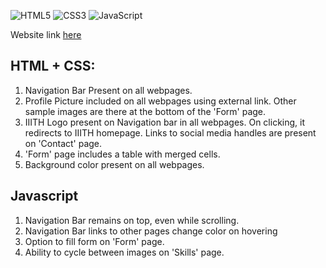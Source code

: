 ![HTML5](https://img.shields.io/badge/html5-%23E34F26.svg?style=for-the-badge&logo=html5&logoColor=white)
![CSS3](https://img.shields.io/badge/css3-%231572B6.svg?style=for-the-badge&logo=css3&logoColor=white)
![JavaScript](https://img.shields.io/badge/javascript-%23323330.svg?style=for-the-badge&logo=javascript&logoColor=%23F7DF1E)

Website link [here](sudhatanay.github.io/isswebsite/index.html)

## HTML + CSS:
1) Navigation Bar Present on all webpages.
2) Profile Picture included on all webpages using external link. Other sample images are there at the bottom of the 'Form' page.
3) IIITH Logo present on Navigation bar in all webpages. On clicking, it redirects to IIITH homepage. Links to social media handles are present on 'Contact' page.
4) 'Form' page includes a table with merged cells.
5) Background color present on all webpages.

## Javascript
1) Navigation Bar remains on top, even while scrolling.
2) Navigation Bar links to other pages change color on hovering
3) Option to fill form on 'Form' page.
4) Ability to cycle between images on 'Skills' page.
